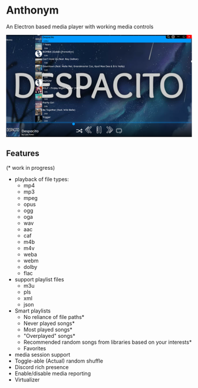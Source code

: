 # Anthonym  

An Electron based media player with working media controls  

![Latest screenshot](https://raw.githubusercontent.com/anthonym01/Anthonym/main/screenshots/Screenshot_20210510_213510.png)

## Features  

(* work in progress)

- playback of file types:
  - mp4
  - mp3
  - mpeg
  - opus
  - ogg
  - oga
  - wav
  - aac
  - caf
  - m4b  
  - m4v  
  - weba  
  - webm  
  - dolby  
  - flac  
- support playlist files
  - m3u
  - pls
  - xml
  - json
- Smart playlists
  - No reliance of file paths*
  - Never played songs*  
  - Most played songs*
  - "Overplayed" songs*
  - Recommended random songs from libraries based on your interests*
  - Favorites
- media session support
- Toggle-able (Actual) random shuffle
- Discord rich presence
- Enable/disable media reporting  
- Virtualizer  
